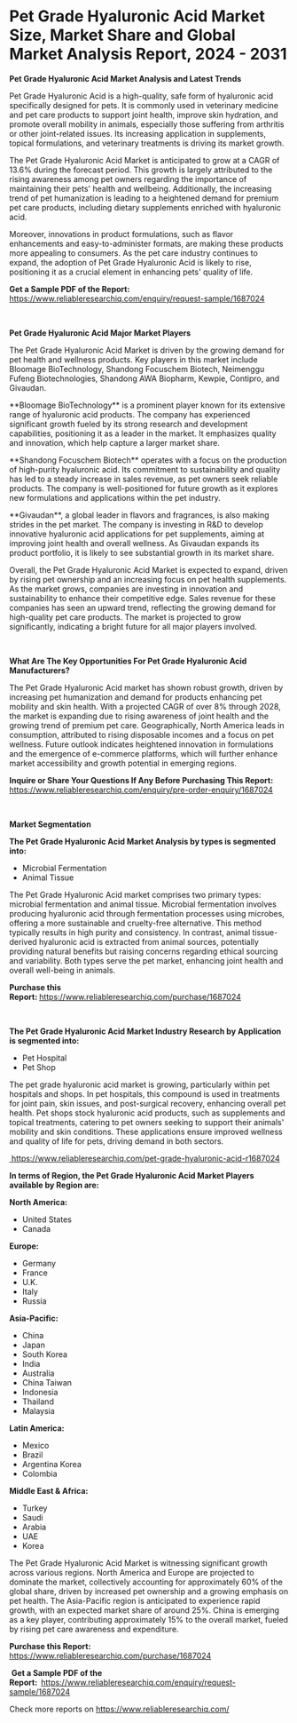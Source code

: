 <p><h1>Pet Grade Hyaluronic Acid Market Size, Market Share and Global Market Analysis Report, 2024 - 2031</h1></p><p><strong>Pet Grade Hyaluronic Acid Market Analysis and Latest Trends</strong></p>
<p><p>Pet Grade Hyaluronic Acid is a high-quality, safe form of hyaluronic acid specifically designed for pets. It is commonly used in veterinary medicine and pet care products to support joint health, improve skin hydration, and promote overall mobility in animals, especially those suffering from arthritis or other joint-related issues. Its increasing application in supplements, topical formulations, and veterinary treatments is driving its market growth.</p><p>The Pet Grade Hyaluronic Acid Market is anticipated to grow at a CAGR of 13.6% during the forecast period. This growth is largely attributed to the rising awareness among pet owners regarding the importance of maintaining their pets' health and wellbeing. Additionally, the increasing trend of pet humanization is leading to a heightened demand for premium pet care products, including dietary supplements enriched with hyaluronic acid.</p><p>Moreover, innovations in product formulations, such as flavor enhancements and easy-to-administer formats, are making these products more appealing to consumers. As the pet care industry continues to expand, the adoption of Pet Grade Hyaluronic Acid is likely to rise, positioning it as a crucial element in enhancing pets' quality of life.</p></p>
<p><strong>Get a Sample PDF of the Report:&nbsp;</strong> <a href="https://www.reliableresearchiq.com/enquiry/request-sample/1687024?utm_campaign=121&utm_medium=2&utm_source=Github&utm_content=ia&utm_term=31122024&utm_id=pet-grade-hyaluronic-acid">https://www.reliableresearchiq.com/enquiry/request-sample/1687024</a></p>
<p>&nbsp;</p>
<p><strong>Pet Grade Hyaluronic Acid Major Market Players</strong></p>
<p><p>The Pet Grade Hyaluronic Acid Market is driven by the growing demand for pet health and wellness products. Key players in this market include Bloomage BioTechnology, Shandong Focuschem Biotech, Neimenggu Fufeng Biotechnologies, Shandong AWA Biopharm, Kewpie, Contipro, and Givaudan.</p><p>**Bloomage BioTechnology** is a prominent player known for its extensive range of hyaluronic acid products. The company has experienced significant growth fueled by its strong research and development capabilities, positioning it as a leader in the market. It emphasizes quality and innovation, which help capture a larger market share.</p><p>**Shandong Focuschem Biotech** operates with a focus on the production of high-purity hyaluronic acid. Its commitment to sustainability and quality has led to a steady increase in sales revenue, as pet owners seek reliable products. The company is well-positioned for future growth as it explores new formulations and applications within the pet industry.</p><p>**Givaudan**, a global leader in flavors and fragrances, is also making strides in the pet market. The company is investing in R&D to develop innovative hyaluronic acid applications for pet supplements, aiming at improving joint health and overall wellness. As Givaudan expands its product portfolio, it is likely to see substantial growth in its market share.</p><p>Overall, the Pet Grade Hyaluronic Acid Market is expected to expand, driven by rising pet ownership and an increasing focus on pet health supplements. As the market grows, companies are investing in innovation and sustainability to enhance their competitive edge. Sales revenue for these companies has seen an upward trend, reflecting the growing demand for high-quality pet care products. The market is projected to grow significantly, indicating a bright future for all major players involved.</p></p>
<p>&nbsp;</p>
<p><strong>What Are The Key Opportunities For Pet Grade Hyaluronic Acid Manufacturers?</strong></p>
<p><p>The Pet Grade Hyaluronic Acid market has shown robust growth, driven by increasing pet humanization and demand for products enhancing pet mobility and skin health. With a projected CAGR of over 8% through 2028, the market is expanding due to rising awareness of joint health and the growing trend of premium pet care. Geographically, North America leads in consumption, attributed to rising disposable incomes and a focus on pet wellness. Future outlook indicates heightened innovation in formulations and the emergence of e-commerce platforms, which will further enhance market accessibility and growth potential in emerging regions.</p></p>
<p><strong>Inquire or Share Your Questions If Any Before Purchasing This Report:</strong> <a href="https://www.reliableresearchiq.com/enquiry/pre-order-enquiry/1687024?utm_campaign=121&utm_medium=2&utm_source=Github&utm_content=ia&utm_term=31122024&utm_id=pet-grade-hyaluronic-acid">https://www.reliableresearchiq.com/enquiry/pre-order-enquiry/1687024</a></p>
<p>&nbsp;</p>
<p><strong>Market Segmentation</strong></p>
<p><strong>The Pet Grade Hyaluronic Acid Market Analysis by types is segmented into:</strong></p>
<p><ul><li>Microbial Fermentation</li><li>Animal Tissue</li></ul></p>
<p><p>The Pet Grade Hyaluronic Acid market comprises two primary types: microbial fermentation and animal tissue. Microbial fermentation involves producing hyaluronic acid through fermentation processes using microbes, offering a more sustainable and cruelty-free alternative. This method typically results in high purity and consistency. In contrast, animal tissue-derived hyaluronic acid is extracted from animal sources, potentially providing natural benefits but raising concerns regarding ethical sourcing and variability. Both types serve the pet market, enhancing joint health and overall well-being in animals.</p></p>
<p><strong>Purchase this Report:&nbsp;</strong><a href="https://www.reliableresearchiq.com/purchase/1687024?utm_campaign=121&utm_medium=2&utm_source=Github&utm_content=ia&utm_term=31122024&utm_id=pet-grade-hyaluronic-acid">https://www.reliableresearchiq.com/purchase/1687024</a></p>
<p>&nbsp;</p>
<p><strong>The Pet Grade Hyaluronic Acid Market Industry Research by Application is segmented into:</strong></p>
<p><ul><li>Pet Hospital</li><li>Pet Shop</li></ul></p>
<p><p>The pet grade hyaluronic acid market is growing, particularly within pet hospitals and shops. In pet hospitals, this compound is used in treatments for joint pain, skin issues, and post-surgical recovery, enhancing overall pet health. Pet shops stock hyaluronic acid products, such as supplements and topical treatments, catering to pet owners seeking to support their animals' mobility and skin conditions. These applications ensure improved wellness and quality of life for pets, driving demand in both sectors.</p></p>
<p><a href="https://www.reliableresearchiq.com/pet-grade-hyaluronic-acid-r1687024?utm_campaign=121&utm_medium=2&utm_source=Github&utm_content=ia&utm_term=31122024&utm_id=pet-grade-hyaluronic-acid">&nbsp;https://www.reliableresearchiq.com/pet-grade-hyaluronic-acid-r1687024</a></p>
<p><strong>In terms of Region, the Pet Grade Hyaluronic Acid Market Players available by Region are:</strong></p>
<p>
    <p> <strong> North America: </strong>
        <ul>
            <li>United States</li>
            <li>Canada</li>
        </ul>
        </p> 
    <p> <strong> Europe: </strong>
        <ul>
            <li>Germany</li>
            <li>France</li>
            <li>U.K.</li>
            <li>Italy</li>
            <li>Russia</li>
        </ul>
        </p> 
    <p> <strong> Asia-Pacific: </strong>
        <ul>
            <li>China</li>
            <li>Japan</li>
            <li>South Korea</li>
            <li>India</li>
            <li>Australia</li>
            <li>China Taiwan</li>
            <li>Indonesia</li>
            <li>Thailand</li>
            <li>Malaysia</li>
        </ul>
        </p> 
    <p> <strong> Latin America: </strong>
        <ul>
            <li>Mexico</li>
            <li>Brazil</li>
            <li>Argentina Korea</li>
            <li>Colombia</li>
        </ul>
        </p> 
    <p> <strong> Middle East & Africa: </strong>
        <ul>
            <li>Turkey</li>
            <li>Saudi</li>
            <li>Arabia</li>
            <li>UAE</li>
            <li>Korea</li>
        </ul>
    </p>
    </p>
<p><p>The Pet Grade Hyaluronic Acid Market is witnessing significant growth across various regions. North America and Europe are projected to dominate the market, collectively accounting for approximately 60% of the global share, driven by increased pet ownership and a growing emphasis on pet health. The Asia-Pacific region is anticipated to experience rapid growth, with an expected market share of around 25%. China is emerging as a key player, contributing approximately 15% to the overall market, fueled by rising pet care awareness and expenditure.</p></p>
<p><strong>Purchase this Report: </strong><a href="https://www.reliableresearchiq.com/purchase/1687024?utm_campaign=121&utm_medium=2&utm_source=Github&utm_content=ia&utm_term=31122024&utm_id=pet-grade-hyaluronic-acid">https://www.reliableresearchiq.com/purchase/1687024</a></p>
<p>&nbsp;<strong>Get a Sample PDF of the Report:&nbsp;&nbsp;</strong><a href="https://www.reliableresearchiq.com/enquiry/request-sample/1687024?utm_campaign=121&utm_medium=2&utm_source=Github&utm_content=ia&utm_term=31122024&utm_id=pet-grade-hyaluronic-acid">https://www.reliableresearchiq.com/enquiry/request-sample/1687024</a></p>
<p><strong></strong></p>
<p>Check more reports on <a href="https://www.reliableresearchiq.com/?utm_campaign=121&utm_medium=2&utm_source=Github&utm_content=ia&utm_term=31122024&utm_id=pet-grade-hyaluronic-acid">https://www.reliableresearchiq.com/</a></p>